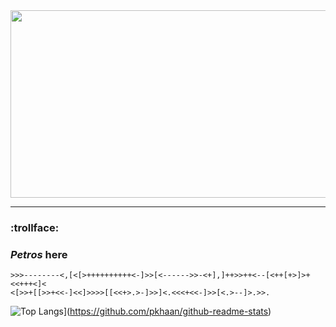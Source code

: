 <div align="center">
  <img src="https://media.giphy.com/media/23BvwqVQgscJa/giphy.gif" width="600" height="300"/>
</div>

---

### :trollface:
### *Petros* here

```brainfuck
>>>--------<,[<[>++++++++++<-]>>[<------>>-<+],]++>>++<--[<++[+>]>+<<+++<]<
<[>>+[[>>+<<-]<<]>>>>[[<<+>.>-]>>]<.<<<+<<-]>>[<.>--]>.>>.
```

![Top Langs](https://github-readme-stats.vercel.app/api/top-langs/?username=pkhaan&layout=compact&theme=synthwave&count_private=true)](https://github.com/pkhaan/github-readme-stats)





